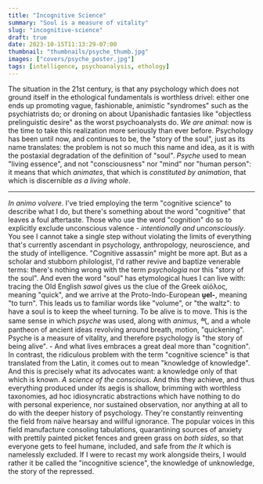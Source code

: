```yaml
---
title: "Incognitive Science"
summary: "Soul is a measure of vitality"
slug: "incognitive-science"
draft: true
date: 2023-10-15T11:13:29-07:00
thumbnail: "thumbnails/psyche_thumb.jpg"
images: ["covers/psyche_poster.jpg"]
tags: [intelligence, psychoanalysis, ethology]
---
```


The situation in the 21st century, is that any psychology which does not ground itself in the ethological fundamentals is worthless drivel: either one ends up promoting vague, fashionable, animistic "syndromes" such as the psychiatrists do; or droning on about Upanishadic fantasies like "objectless prelinguistic desire" as the worst psychoanalysts do. *We are animal*: now is the time to take this realization more seriously than ever before. Psychology has been until now, and continues to be, the "story of the soul", just as its name translates: the problem is not so much this name and idea, as it is with the postaxial degradation of the definition of "soul". *Psyche* used to mean "living essence", and not "consciousness" nor "mind" nor "human person": it means that which *animates*, that which is *constituted by animation*, that which is discernible *as a living whole*.

---

*In animo volvere*. I've tried employing the term "cognitive science" to describe what I do, but there's something about the word "cognitive" that leaves a foul aftertaste. Those who use the word "cognition" do so to explicitly exclude unconscious valence - *intentionally and unconsciously*. You see I cannot take a single step without violating the limits of everything that's currently ascendant in psychology, anthropology, neuroscience, and the study of intelligence. "Cognitive assassin" might be more apt. But as a scholar and stubborn philologist, I'd rather revive and baptize venerable terms: there's nothing wrong with the term *psychologia* nor this "story of the soul". And even the word "soul" has etymological hues I can live with: tracing the Old English *sawol* gives us the clue of the Greek αἰόλος, meaning "quick", and we arrive at the Proto-Indo-European **ṷel-**, meaning "to turn". This leads us to familiar words like "volume", or "the waltz": to have a soul is to keep the wheel turning. To be alive is to move. This is the same sense in which *psyche* was used, along with *animus*, 气, and a whole pantheon of ancient ideas revolving around breath, motion, "quickening". Psyche is a measure of vitality, and therefore psychology is "the story of being alive". - And what lives embraces a great deal more than "cognition". In contrast, the ridiculous problem with the term "cognitive science" is that translated from the Latin, it comes out to mean "knowledge of knowledge". And this is precisely what its advocates want: a knowledge only of that which is known. *A science of the conscious*. And this they achieve, and thus everything produced under its aegis is shallow, brimming with worthless taxonomies, ad hoc idiosyncratic abstractions which have nothing to do with personal experience, nor sustained observation, nor anything at all to do with the deeper history of psychology. They're constantly reinventing the field from naïve hearsay and willful ignorance. The popular voices in this field manufacture consoling tabulations, quarantining sources of anxiety with prettily painted picket fences and green grass on *both sides*, so that everyone gets to feel humane, included, and safe from *the It* which is namelessly excluded. If I were to recast my work alongside theirs, I would rather it be called the "incognitive science", the knowledge of unknowledge, the story of the repressed.

